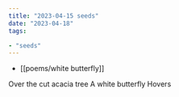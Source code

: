 ```yaml
---
title: "2023-04-15 seeds"
date: "2023-04-18"
tags:

- "seeds"
---
```


- [[poems/white butterfly]]

Over the cut acacia tree
A white butterfly
Hovers